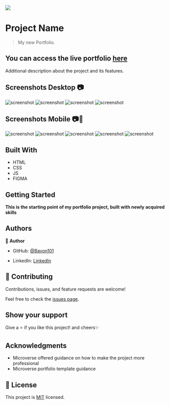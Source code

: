 ![](https://img.shields.io/badge/Microverse-blueviolet)

# Project Name

> My new Portfolio.
<!-- ![screenshot](./hello_microverse.png) -->

## You can access the live portfolio [here](https://bavon101.github.io/my_portfolio/#About)

Additional description about the project and its features.
## Screenshots Desktop 📷
![screenshot](./src/img/desktop_hello.PNG)
![screenshot](./src/img/desktop_projects.PNG)
![screenshot](./src/img/desktop_about.PNG)
![screenshot](./src/img/desktop_getstarted.PNG)
## Screenshots Mobile 📷📲
![screenshot](./src/img/header_screenshot.png)
![screenshot](./src/img/headline_screeshot.png)
![screenshot](./src/img/about_sreenshot.png)
![screenshot](./src/img/latest_project_screenshot.PNG)
![screenshot](./src/img/contact_screenshot.PNG)
## Built With

- HTML
- CSS
- JS
- FIGMA


<!-- ## Live Demo -->

<!-- [Live Demo Link](https://livedemo.com) -->


## Getting Started

**This is the starting point of my portfolio project, built with newly acquired skills**



<!-- To get a local copy up and running follow these simple example steps.

### Prerequisites

### Setup

### Install

### Usage

### Run tests

### Deployment -->



## Authors

👤 **Author**

- GitHub: [@Bavon101](https://github.com/Bavon101)
<!-- - Twitter: [@twitterhandle](https://twitter.com/twitterhandle) -->
- LinkedIn: [LinkedIn](https://www.linkedin.com/in/akumu-bavon-335416193/)



## 🤝 Contributing

Contributions, issues, and feature requests are welcome!

Feel free to check the [issues page](../../issues/).

## Show your support

Give a ⭐️ if you like this project! and cheers✨

## Acknowledgments

- Microverse offered guidance on how to make the project more professional
- Microverse portfolio template guidance


## 📝 License

This project is [MIT](./MIT.md) licensed.